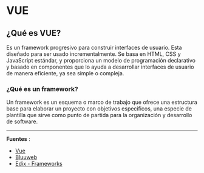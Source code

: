 # VUE

## ¿Qué es VUE?

Es un framework progresivo para construir interfaces de usuario. Esta diseñado para ser usado incrementalmente.
Se basa en HTML, CSS y JavaScript estándar, y proporciona un modelo de programación declarativo y basado en componentes que lo ayuda a desarrollar interfaces de usuario de manera eficiente, ya sea simple o compleja.

### ¿Qué es un framework?

Un framework es un esquema o marco de trabajo que ofrece una estructura base para elaborar un proyecto con objetivos específicos, una especie de plantilla que sirve como punto de partida para la organización y desarrollo de software.

---

**Fuentes** :

* [Vue](https://es.vuejs.org/v2/guide/)
* [Bluuweb](https://bluuweb.github.io/vue-udemy/30-01-fundamentos/#objetivos)
* [Edix - Frameworks](https://www.edix.com/es/instituto/framework/)
